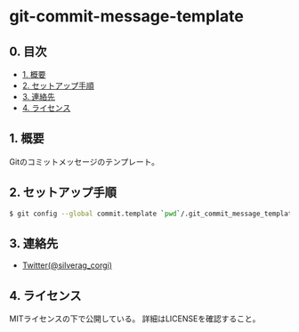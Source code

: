 # git-commit-message-template <!-- omit in toc -->

## 0. 目次 <!-- omit in toc -->

- [1. 概要](#1-概要)
- [2. セットアップ手順](#2-セットアップ手順)
- [3. 連絡先](#3-連絡先)
- [4. ライセンス](#4-ライセンス)

## 1. 概要

Gitのコミットメッセージのテンプレート。

## 2. セットアップ手順

```bash
$ git config --global commit.template `pwd`/.git_commit_message_template
```

## 3. 連絡先

- [Twitter(@silverag_corgi)](https://twitter.com/silverag_corgi)

## 4. ライセンス

MITライセンスの下で公開している。
詳細はLICENSEを確認すること。
